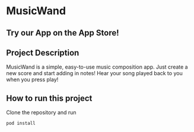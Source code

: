 # MusicWand

## Try our App on the App Store!

## Project Description
MusicWand is a simple, easy-to-use music composition app. Just create a new score and start adding in notes! Hear your song played back to you when you press play!

## How to run this project

Clone the repository and run
```
pod install
```
